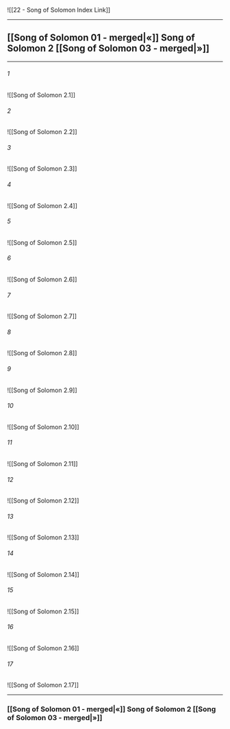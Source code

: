 ![[22 - Song of Solomon Index Link]]

---
##  [[Song of Solomon 01 - merged|«]] Song of Solomon 2 [[Song of Solomon 03 - merged|»]]

---

###### 1
![[Song of Solomon 2.1]] 

###### 2
![[Song of Solomon 2.2]] 

###### 3
![[Song of Solomon 2.3]] 

###### 4
![[Song of Solomon 2.4]]

###### 5 
![[Song of Solomon 2.5]] 

###### 6
![[Song of Solomon 2.6]] 

###### 7
![[Song of Solomon 2.7]] 

###### 8
![[Song of Solomon 2.8]] 

###### 9
![[Song of Solomon 2.9]] 

###### 10
![[Song of Solomon 2.10]] 

###### 11
![[Song of Solomon 2.11]] 

###### 12
![[Song of Solomon 2.12]]

###### 13
![[Song of Solomon 2.13]] 

###### 14
![[Song of Solomon 2.14]] 

###### 15
![[Song of Solomon 2.15]]

###### 16
![[Song of Solomon 2.16]] 

###### 17
![[Song of Solomon 2.17]]


---
###  [[Song of Solomon 01 - merged|«]] Song of Solomon 2 [[Song of Solomon 03 - merged|»]]